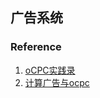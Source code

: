 ## 广告系统



### Reference
1. [oCPC实践录](https://www.zhihu.com/column/c_1159799114178359296)
2. [计算广告与ocpc](https://www.zhihu.com/column/c_1298349094310395904)
